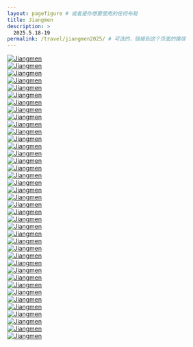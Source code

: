 ```yaml
---
layout: pagefigure # 或者是你想要使用的任何布局
title: Jiangmen
description: >
  2025.5.18-19
permalink: /travel/jiangmen2025/ # 可选的，链接到这个页面的路径
---
```


<div class="figure-grid">
<div class="figure-grid-sizer"></div>
<div class="figure-grid-item">
        <a href="https://travelfigure.rayleigh-lin.top/2025/Jiangmen/_RAY6557.webp" data-lightbox="roadtrip" class="image-link">
        <img class="lozad" 
             data-src="https://travelfigure.rayleigh-lin.top/2025/JiangmenC/_RAY6557.webp"
             alt="Jiangmen"/>
        </a>
</div>
<div class="figure-grid-item">
        <a href="https://travelfigure.rayleigh-lin.top/2025/Jiangmen/_RAY6469.webp" data-lightbox="roadtrip" class="image-link">
        <img class="lozad" 
             data-src="https://travelfigure.rayleigh-lin.top/2025/JiangmenC/_RAY6469.webp"
             alt="Jiangmen"/>
        </a>
</div>
<div class="figure-grid-item">
        <a href="https://travelfigure.rayleigh-lin.top/2025/Jiangmen/_RAY6582.webp" data-lightbox="roadtrip" class="image-link">
        <img class="lozad" 
             data-src="https://travelfigure.rayleigh-lin.top/2025/JiangmenC/_RAY6582.webp"
             alt="Jiangmen"/>
        </a>
</div>
<div class="figure-grid-item">
        <a href="https://travelfigure.rayleigh-lin.top/2025/Jiangmen/_RAY6721.webp" data-lightbox="roadtrip" class="image-link">
        <img class="lozad" 
             data-src="https://travelfigure.rayleigh-lin.top/2025/JiangmenC/_RAY6721.webp"
             alt="Jiangmen"/>
        </a>
</div>
<div class="figure-grid-item">
        <a href="https://travelfigure.rayleigh-lin.top/2025/Jiangmen/_RAY6664.webp" data-lightbox="roadtrip" class="image-link">
        <img class="lozad" 
             data-src="https://travelfigure.rayleigh-lin.top/2025/JiangmenC/_RAY6664.webp"
             alt="Jiangmen"/>
        </a>
</div>
<div class="figure-grid-item">
        <a href="https://travelfigure.rayleigh-lin.top/2025/Jiangmen/_RAY6367.webp" data-lightbox="roadtrip" class="image-link">
        <img class="lozad" 
             data-src="https://travelfigure.rayleigh-lin.top/2025/JiangmenC/_RAY6367.webp"
             alt="Jiangmen"/>
        </a>
</div>
<div class="figure-grid-item">
        <a href="https://travelfigure.rayleigh-lin.top/2025/Jiangmen/_RAY6388.webp" data-lightbox="roadtrip" class="image-link">
        <img class="lozad" 
             data-src="https://travelfigure.rayleigh-lin.top/2025/JiangmenC/_RAY6388.webp"
             alt="Jiangmen"/>
        </a>
</div>
<div class="figure-grid-item">
        <a href="https://travelfigure.rayleigh-lin.top/2025/Jiangmen/_RAY6465.webp" data-lightbox="roadtrip" class="image-link">
        <img class="lozad" 
             data-src="https://travelfigure.rayleigh-lin.top/2025/JiangmenC/_RAY6465.webp"
             alt="Jiangmen"/>
        </a>
</div>
<div class="figure-grid-item">
        <a href="https://travelfigure.rayleigh-lin.top/2025/Jiangmen/_RAY6425.webp" data-lightbox="roadtrip" class="image-link">
        <img class="lozad" 
             data-src="https://travelfigure.rayleigh-lin.top/2025/JiangmenC/_RAY6425.webp"
             alt="Jiangmen"/>
        </a>
</div>
<div class="figure-grid-item">
        <a href="https://travelfigure.rayleigh-lin.top/2025/Jiangmen/_RAY6366.webp" data-lightbox="roadtrip" class="image-link">
        <img class="lozad" 
             data-src="https://travelfigure.rayleigh-lin.top/2025/JiangmenC/_RAY6366.webp"
             alt="Jiangmen"/>
        </a>
</div>
<div class="figure-grid-item">
        <a href="https://travelfigure.rayleigh-lin.top/2025/Jiangmen/_RAY6370.webp" data-lightbox="roadtrip" class="image-link">
        <img class="lozad" 
             data-src="https://travelfigure.rayleigh-lin.top/2025/JiangmenC/_RAY6370.webp"
             alt="Jiangmen"/>
        </a>
</div>
<div class="figure-grid-item">
        <a href="https://travelfigure.rayleigh-lin.top/2025/Jiangmen/_RAY6665.webp" data-lightbox="roadtrip" class="image-link">
        <img class="lozad" 
             data-src="https://travelfigure.rayleigh-lin.top/2025/JiangmenC/_RAY6665.webp"
             alt="Jiangmen"/>
        </a>
</div>
<div class="figure-grid-item">
        <a href="https://travelfigure.rayleigh-lin.top/2025/Jiangmen/_RAY6418.webp" data-lightbox="roadtrip" class="image-link">
        <img class="lozad" 
             data-src="https://travelfigure.rayleigh-lin.top/2025/JiangmenC/_RAY6418.webp"
             alt="Jiangmen"/>
        </a>
</div>
<div class="figure-grid-item">
        <a href="https://travelfigure.rayleigh-lin.top/2025/Jiangmen/_RAY6422.webp" data-lightbox="roadtrip" class="image-link">
        <img class="lozad" 
             data-src="https://travelfigure.rayleigh-lin.top/2025/JiangmenC/_RAY6422.webp"
             alt="Jiangmen"/>
        </a>
</div>
<div class="figure-grid-item">
        <a href="https://travelfigure.rayleigh-lin.top/2025/Jiangmen/_RAY6394.webp" data-lightbox="roadtrip" class="image-link">
        <img class="lozad" 
             data-src="https://travelfigure.rayleigh-lin.top/2025/JiangmenC/_RAY6394.webp"
             alt="Jiangmen"/>
        </a>
</div>
<div class="figure-grid-item">
        <a href="https://travelfigure.rayleigh-lin.top/2025/Jiangmen/_RAY6497.webp" data-lightbox="roadtrip" class="image-link">
        <img class="lozad" 
             data-src="https://travelfigure.rayleigh-lin.top/2025/JiangmenC/_RAY6497.webp"
             alt="Jiangmen"/>
        </a>
</div>
<div class="figure-grid-item">
        <a href="https://travelfigure.rayleigh-lin.top/2025/Jiangmen/_RAY6531.webp" data-lightbox="roadtrip" class="image-link">
        <img class="lozad" 
             data-src="https://travelfigure.rayleigh-lin.top/2025/JiangmenC/_RAY6531.webp"
             alt="Jiangmen"/>
        </a>
</div>
<div class="figure-grid-item">
        <a href="https://travelfigure.rayleigh-lin.top/2025/Jiangmen/_RAY6566.webp" data-lightbox="roadtrip" class="image-link">
        <img class="lozad" 
             data-src="https://travelfigure.rayleigh-lin.top/2025/JiangmenC/_RAY6566.webp"
             alt="Jiangmen"/>
        </a>
</div>
<div class="figure-grid-item">
        <a href="https://travelfigure.rayleigh-lin.top/2025/Jiangmen/_RAY6419.webp" data-lightbox="roadtrip" class="image-link">
        <img class="lozad" 
             data-src="https://travelfigure.rayleigh-lin.top/2025/JiangmenC/_RAY6419.webp"
             alt="Jiangmen"/>
        </a>
</div>
<div class="figure-grid-item">
        <a href="https://travelfigure.rayleigh-lin.top/2025/Jiangmen/_RAY6675.webp" data-lightbox="roadtrip" class="image-link">
        <img class="lozad" 
             data-src="https://travelfigure.rayleigh-lin.top/2025/JiangmenC/_RAY6675.webp"
             alt="Jiangmen"/>
        </a>
</div>
<div class="figure-grid-item">
        <a href="https://travelfigure.rayleigh-lin.top/2025/Jiangmen/_RAY6376.webp" data-lightbox="roadtrip" class="image-link">
        <img class="lozad" 
             data-src="https://travelfigure.rayleigh-lin.top/2025/JiangmenC/_RAY6376.webp"
             alt="Jiangmen"/>
        </a>
</div>
<div class="figure-grid-item">
        <a href="https://travelfigure.rayleigh-lin.top/2025/Jiangmen/_RAY6726.webp" data-lightbox="roadtrip" class="image-link">
        <img class="lozad" 
             data-src="https://travelfigure.rayleigh-lin.top/2025/JiangmenC/_RAY6726.webp"
             alt="Jiangmen"/>
        </a>
</div>
<div class="figure-grid-item">
        <a href="https://travelfigure.rayleigh-lin.top/2025/Jiangmen/_RAY6709.webp" data-lightbox="roadtrip" class="image-link">
        <img class="lozad" 
             data-src="https://travelfigure.rayleigh-lin.top/2025/JiangmenC/_RAY6709.webp"
             alt="Jiangmen"/>
        </a>
</div>
<div class="figure-grid-item">
        <a href="https://travelfigure.rayleigh-lin.top/2025/Jiangmen/_RAY6733.webp" data-lightbox="roadtrip" class="image-link">
        <img class="lozad" 
             data-src="https://travelfigure.rayleigh-lin.top/2025/JiangmenC/_RAY6733.webp"
             alt="Jiangmen"/>
        </a>
</div>
<div class="figure-grid-item">
        <a href="https://travelfigure.rayleigh-lin.top/2025/Jiangmen/_RAY6494.webp" data-lightbox="roadtrip" class="image-link">
        <img class="lozad" 
             data-src="https://travelfigure.rayleigh-lin.top/2025/JiangmenC/_RAY6494.webp"
             alt="Jiangmen"/>
        </a>
</div>
<div class="figure-grid-item">
        <a href="https://travelfigure.rayleigh-lin.top/2025/Jiangmen/_RAY6400.webp" data-lightbox="roadtrip" class="image-link">
        <img class="lozad" 
             data-src="https://travelfigure.rayleigh-lin.top/2025/JiangmenC/_RAY6400.webp"
             alt="Jiangmen"/>
        </a>
</div>
<div class="figure-grid-item">
        <a href="https://travelfigure.rayleigh-lin.top/2025/Jiangmen/_RAY6401.webp" data-lightbox="roadtrip" class="image-link">
        <img class="lozad" 
             data-src="https://travelfigure.rayleigh-lin.top/2025/JiangmenC/_RAY6401.webp"
             alt="Jiangmen"/>
        </a>
</div>
<div class="figure-grid-item">
        <a href="https://travelfigure.rayleigh-lin.top/2025/Jiangmen/_RAY6698.webp" data-lightbox="roadtrip" class="image-link">
        <img class="lozad" 
             data-src="https://travelfigure.rayleigh-lin.top/2025/JiangmenC/_RAY6698.webp"
             alt="Jiangmen"/>
        </a>
</div>
<div class="figure-grid-item">
        <a href="https://travelfigure.rayleigh-lin.top/2025/Jiangmen/_RAY6525.webp" data-lightbox="roadtrip" class="image-link">
        <img class="lozad" 
             data-src="https://travelfigure.rayleigh-lin.top/2025/JiangmenC/_RAY6525.webp"
             alt="Jiangmen"/>
        </a>
</div>
<div class="figure-grid-item">
        <a href="https://travelfigure.rayleigh-lin.top/2025/Jiangmen/_RAY6386.webp" data-lightbox="roadtrip" class="image-link">
        <img class="lozad" 
             data-src="https://travelfigure.rayleigh-lin.top/2025/JiangmenC/_RAY6386.webp"
             alt="Jiangmen"/>
        </a>
</div>
<div class="figure-grid-item">
        <a href="https://travelfigure.rayleigh-lin.top/2025/Jiangmen/_RAY6471.webp" data-lightbox="roadtrip" class="image-link">
        <img class="lozad" 
             data-src="https://travelfigure.rayleigh-lin.top/2025/JiangmenC/_RAY6471.webp"
             alt="Jiangmen"/>
        </a>
</div>
<div class="figure-grid-item">
        <a href="https://travelfigure.rayleigh-lin.top/2025/Jiangmen/_RAY6373.webp" data-lightbox="roadtrip" class="image-link">
        <img class="lozad" 
             data-src="https://travelfigure.rayleigh-lin.top/2025/JiangmenC/_RAY6373.webp"
             alt="Jiangmen"/>
        </a>
</div>
<div class="figure-grid-item">
        <a href="https://travelfigure.rayleigh-lin.top/2025/Jiangmen/_RAY6542.webp" data-lightbox="roadtrip" class="image-link">
        <img class="lozad" 
             data-src="https://travelfigure.rayleigh-lin.top/2025/JiangmenC/_RAY6542.webp"
             alt="Jiangmen"/>
        </a>
</div>
<div class="figure-grid-item">
        <a href="https://travelfigure.rayleigh-lin.top/2025/Jiangmen/_RAY6391.webp" data-lightbox="roadtrip" class="image-link">
        <img class="lozad" 
             data-src="https://travelfigure.rayleigh-lin.top/2025/JiangmenC/_RAY6391.webp"
             alt="Jiangmen"/>
        </a>
</div>
</div>

<div class="film-grid" data-type="film">
  <div class="film-grid-sizer"></div>
<div class="film-grid-item">
        <a href="https://travelfigure.rayleigh-lin.top/2025/Jiangmen/42.webp" data-lightbox="roadtrip" class="image-link">
        <img class="film-lozad" 
             data-src="https://travelfigure.rayleigh-lin.top/2025/JiangmenC/42.webp"
             alt="Jiangmen"/>
        </a>
</div>
<div class="film-grid-item">
        <a href="https://travelfigure.rayleigh-lin.top/2025/Jiangmen/64.webp" data-lightbox="roadtrip" class="image-link">
        <img class="film-lozad" 
             data-src="https://travelfigure.rayleigh-lin.top/2025/JiangmenC/64.webp"
             alt="Jiangmen"/>
        </a>
</div>
<div class="film-grid-item">
        <a href="https://travelfigure.rayleigh-lin.top/2025/Jiangmen/65.webp" data-lightbox="roadtrip" class="image-link">
        <img class="film-lozad" 
             data-src="https://travelfigure.rayleigh-lin.top/2025/JiangmenC/65.webp"
             alt="Jiangmen"/>
        </a>
</div>
<div class="film-grid-item">
        <a href="https://travelfigure.rayleigh-lin.top/2025/Jiangmen/66.webp" data-lightbox="roadtrip" class="image-link">
        <img class="film-lozad" 
             data-src="https://travelfigure.rayleigh-lin.top/2025/JiangmenC/66.webp"
             alt="Jiangmen"/>
        </a>
</div>
<div class="film-grid-item">
        <a href="https://travelfigure.rayleigh-lin.top/2025/Jiangmen/41.webp" data-lightbox="roadtrip" class="image-link">
        <img class="film-lozad" 
             data-src="https://travelfigure.rayleigh-lin.top/2025/JiangmenC/41.webp"
             alt="Jiangmen"/>
        </a>
</div>
</div>